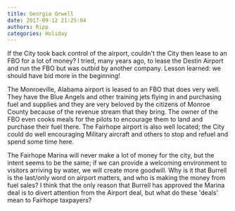 ```yaml
---
title: Georgia Orwell
date: 2017-09-12 21:25:04
authors: Ripp
categories: Holiday
---
```


 If the City took back control of the airport, couldn't the City then lease to an FBO for a lot of money?  I tried, many years ago, to lease the Destin Airport and run the FBO but was outbid by another company.  Lesson learned: we should have bid more in the beginning!

 The Monroeville, Alabama airport is leased to an FBO that does very well.  They have the Blue Angels and other training jets flying in and purchasing fuel and supplies and they are very beloved by the citizens of Monroe County because of the revenue stream that they bring.    The owner of the FBO even cooks meals for the pilots to encourage them to land and  purchase their fuel there.  The Fairhope airport is also well located;  the City could do well encouraging Military aircraft and others to stop and refuel and spend some time here.

 The Fairhope  Marina will never make a lot of money for the city, but the intent seems to be the same; if we can provide a welcoming environment to visitors arriving by water, we will create more goodwill. 
  Why is it that Burrell is the last/only word on airport matters, and who is making the money from fuel sales?  I think that the only reason that Burrell has approved the Marina deal is to divert attention from the Airport deal, but what do these 'deals' mean to Fairhope taxpayers?